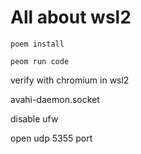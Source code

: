 # All about wsl2

```shell
poem install

peom run code

```



verify with chromium in wsl2 

avahi-daemon.socket

disable ufw

open udp 5355 port 